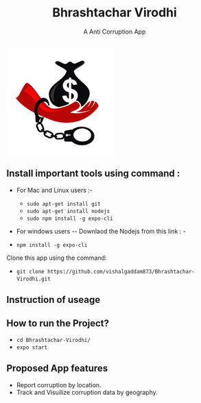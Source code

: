<h1 align = "center">Bhrashtachar Virodhi</h1>
<p align = "center">A Anti Corruption App</p>
<br>
<Img src="https://raw.githubusercontent.com/vishalgaddam873/Bhrashtachar-Virodhi/master/assets/icon.png" width="250" height="250" align = "center"/>

## Install important tools using command :
- For Mac and Linux users :-

  * `sudo apt-get install git`
  * `sudo apt-get install nodejs`
  * `sudo npm install -g expo-cli`
 
 - For windows users
  -- Downlaod the Nodejs from this link : - 
  * `npm install -g expo-cli`

Clone this app using the command:
  * `git clone https://github.com/vishalgaddam873/Bhrashtachar-Virodhi.git`

## Instruction of useage

## How to run the Project?

 * `cd Bhrashtachar-Virodhi/`
 * `expo start`

## Proposed App features
- Report corruption by location. 
- Track and Visuilize corruption data by geography.
